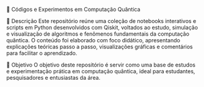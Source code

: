 🧪 Códigos e Experimentos em Computação Quântica

📘 Descrição
Este repositório reúne uma coleção de notebooks interativos e scripts em Python desenvolvidos com Qiskit, voltados ao estudo, simulação e visualização de algoritmos e fenômenos fundamentais da computação quântica.
O conteúdo foi elaborado com foco didático, apresentando explicações teóricas passo a passo, visualizações gráficas e comentários para facilitar o aprendizado.

🎯 Objetivo
O objetivo deste repositório é servir como uma base de estudos e experimentação prática em computação quântica, ideal para estudantes, pesquisadores e entusiastas da área.
